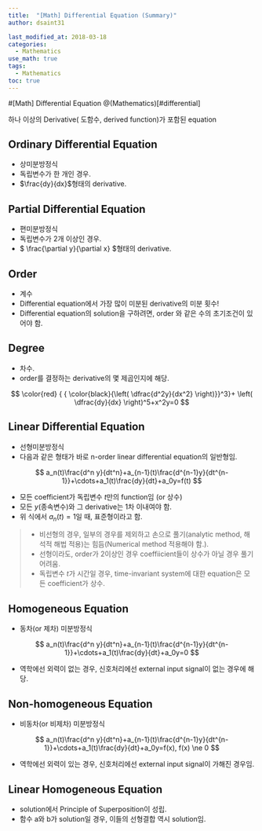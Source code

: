 ```yaml
---
title:  "[Math] Differential Equation (Summary)"
author: dsaint31

last_modified_at: 2018-03-18
categories: 
  - Mathematics
use_math: true
tags: 
  - Mathematics 
toc: true
---
```


#[Math] Differential Equation
@(Mathematics)[#differential]

하나 이상의 Derivative( 도함수, derived function)가 포함된 equation

## Ordinary Differential Equation

* 상미분방정식
* 독립변수가 한 개인 경우.
* $\frac{dy}{dx}$형태의 derivative.

## Partial Differential Equation

* 편미분방정식
* 독립변수가 2개 이상인 경우.
* $ \frac{\partial y}{\partial x} $형태의 derivative.

## Order

* 계수
* Differential equation에서 가장 많이 미분된 derivative의 미분 횟수!
* Differential equation의 solution을 구하려면, order 와 같은 수의 초기조건이 있어야 함.

## Degree

* 차수.
* order를 결정하는 derivative의 몇 제곱인지에 해당.

$$
\color{red} { { \color{black}{\left( \dfrac{d^2y}{dx^2} \right)}}^3}+ \left( \dfrac{dy}{dx} \right)^5+x^2y=0
$$

## Linear Differential Equation

* 선형미분방정식
* 다음과 같은 형태가 바로 n-order linear differential equation의 일반형임.

$$ 
a_n(t)\frac{d^n y}{dt^n}+a_{n-1}(t)\frac{d^{n-1}y}{dt^{n-1}}+\cdots+a_1(t)\frac{dy}{dt}+a_0y=f(t)
$$

* 모든 coefficient가 독립변수 $t$만의 function임 (or 상수)
* 모든 $y$(종속변수)와 그 derivative는 1차 이내여야 함.
* 위 식에서 $a_n(t)=1$일 때, 표준형이라고 함.

> * 비선형의 경우, 일부의 경우를 제외하고 손으로 풀기(analytic method, 해석적 해법 적용)는 힘듬(Numerical method 적용해야 함.).
> * 선형이라도, order가 2이상인 경우 coeffiicient들이 상수가 아닐 경우 풀기 어려움.
> * 독립변수 $t$가 시간일 경우, time-invariant system에 대한 equation은 모든 coefficient가 상수.

## Homogeneous Equation

* 동차(or 제차) 미분방정식

$$ 
a_n(t)\frac{d^n y}{dt^n}+a_{n-1}(t)\frac{d^{n-1}y}{dt^{n-1}}+\cdots+a_1(t)\frac{dy}{dt}+a_0y=0
$$

* 역학에선 외력이 없는 경우, 신호처리에선 external input signal이 없는 경우에 해당.

## Non-homogeneous Equation

* 비동차(or 비제차) 미분방정식

$$ 
a_n(t)\frac{d^n y}{dt^n}+a_{n-1}(t)\frac{d^{n-1}y}{dt^{n-1}}+\cdots+a_1(t)\frac{dy}{dt}+a_0y=f(x), f(x) \ne 0
$$

* 역학에선 외력이 있는 경우, 신호처리에선 external input signal이 가해진 경우임.

## Linear Homogeneous Equation

* solution에서 Principle of Superposition이 성립.
* 함수 a와 b가 solution일 경우, 이들의 선형결합 역시 solution임.

 
